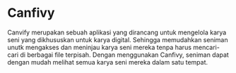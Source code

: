 # Canfivy
Canvify merupakan sebuah aplikasi yang dirancang untuk mengelola karya seni yang dikhususkan untuk karya digital. Sehingga memudahkan seniman unutk mengakses dan meninjau karya seni mereka tenpa harus mencari-cari di berbagai file terpisah. Dengan menggunakan Canfivy, seniman dapat dengan mudah melihat semua karya seni mereka dalam satu tempat.
